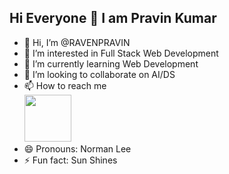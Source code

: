 ## Hi Everyone 👋 I am Pravin Kumar

- 👋 Hi, I’m @RAVENPRAVIN
- 👀 I’m interested in Full Stack Web Development
- 🌱 I’m currently learning Web Development
- 💞️ I’m looking to collaborate on AI/DS
- 📫 How to reach me <br> <a href="https://www.linkedin.com/in/pravinkumar-amirtha"><img src="https://encrypted-tbn0.gstatic.com/images?q=tbn:ANd9GcRX-q2hEIapAvzuVWyw6fC9DAq90xK8aLXhfox6F9Fg6UBH5QRb-aFNX6RVZN8xNxHd14c&usqp=CAU" width="75px" height="75px"></a>
- 😄 Pronouns: Norman Lee
- ⚡ Fun fact: Sun Shines

<!---
RAVENPRAVIN/RAVENPRAVIN is a ✨ special ✨ repository because its `README.md` (this file) appears on your GitHub profile.
You can click the Preview link to take a look at your changes.
--->

